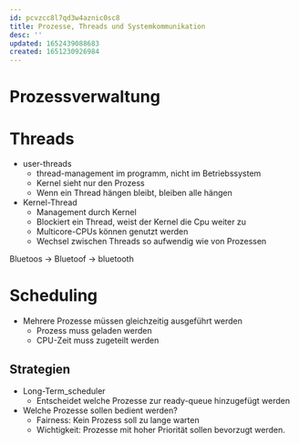 ```yaml
---
id: pcvzcc8l7qd3w4aznic0sc8
title: Prozesse, Threads und Systemkommunikation
desc: ''
updated: 1652439088683
created: 1651230926984
---
```

# Prozessverwaltung

# Threads
- user-threads
  - thread-management im programm, nicht im Betriebssystem
  - Kernel sieht nur den Prozess
  - Wenn ein Thread hängen bleibt, bleiben alle hängen
- Kernel-Thread
  - Management durch Kernel
  - Blockiert ein Thread, weist der Kernel die Cpu weiter zu
  - Multicore-CPUs können genutzt werden
  - Wechsel zwischen Threads so aufwendig wie von Prozessen

Bluetoos -> Bluetoof -> bluetooth
# Scheduling

- Mehrere Prozesse müssen gleichzeitig ausgeführt werden
  - Prozess muss geladen werden
  - CPU-Zeit muss zugeteilt werden

## Strategien
- Long-Term_scheduler
  - Entscheidet welche Prozesse zur ready-queue hinzugefügt werden
- Welche Prozesse sollen bedient werden?
  - Fairness: Kein Prozess soll zu lange warten
  - Wichtigkeit: Prozesse mit hoher Priorität sollen bevorzugt werden.